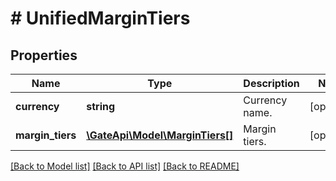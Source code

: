 # # UnifiedMarginTiers

## Properties

Name | Type | Description | Notes
------------ | ------------- | ------------- | -------------
**currency** | **string** | Currency name. | [optional] 
**margin_tiers** | [**\GateApi\Model\MarginTiers[]**](MarginTiers.md) | Margin tiers. | [optional] 

[[Back to Model list]](../../README.md#documentation-for-models) [[Back to API list]](../../README.md#documentation-for-api-endpoints) [[Back to README]](../../README.md)
